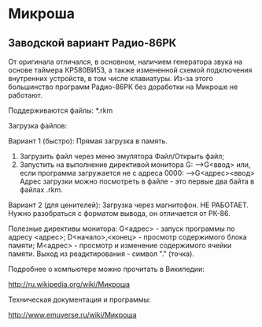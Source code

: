# Микроша
## Заводской вариант Радио-86РК

От оригинала отличался, в основном, наличием генератора звука на основе таймера КР580ВИ53, а также измененной схемой подключения внутренних устройств, в том числе клавиатуры. Из-за этого большинство программ Радио-86РК без доработки на Микроше не работают.

Поддерживаются файлы: *.rkm

Загрузка файлов:

Вариант 1 (быстро): Прямая загрузка в память.
1. Загрузить файл через меню эмулятора Файл/Открыть файл;
2. Запустить на выполнение директивой монитора G:
-->G<ввод>
или, если программа загружается не с адреса 0000:
-->G<адрес><ввод>
Адрес загрузки можно посмотреть в файле - это первые два байта в файлах .rkm.

Вариант 2 (для ценителей): Загрузка через магнитофон.
НЕ РАБОТАЕТ. Нужно разобраться с форматом вывода, он отличается от РК-86.

Полезные директивы монитора:
G<адрес> - запуск программы по адресу <адрес>;
D<начало>,<конец> - просмотр содержимого блока памяти;
М<адрес> - просмотр и изменение содержимого ячейки памяти. Выход  из реадктирования - символ "." (точка).

Подробнее о компьютере можно прочитать в Википедии:

http://ru.wikipedia.org/wiki/Микроша

Техническая документация и программы:

http://www.emuverse.ru/wiki/Микроша